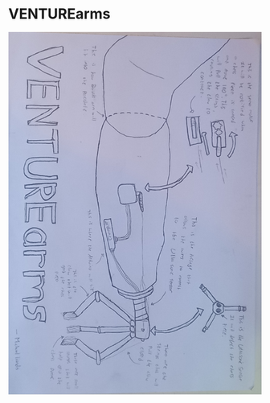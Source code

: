 # VENTUREarms
![Screenshot of a comment on a GitHub issue showing an image, added in the Markdown, of an Octocat smiling and raising a tentacle.](https://github.com/TempeHS/2024IST-BioMech-VENTUREarms-MichaelL-OwenL-EthanZ/blob/main/.workingDocuments/Pictorial.jpg)
